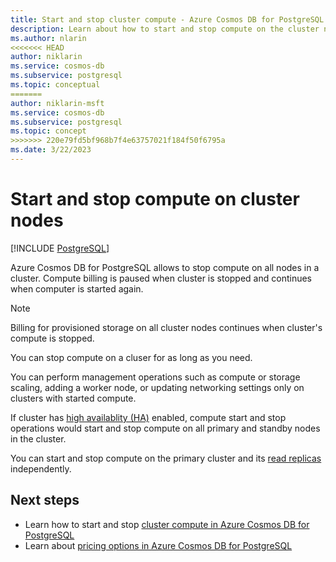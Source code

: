 ```yaml
---
title: Start and stop cluster compute - Azure Cosmos DB for PostgreSQL
description: Learn about how to start and stop compute on the cluster nodes
ms.author: nlarin
<<<<<<< HEAD
author: niklarin
ms.service: cosmos-db
ms.subservice: postgresql
ms.topic: conceptual
=======
author: niklarin-msft
ms.service: cosmos-db
ms.subservice: postgresql
ms.topic: concept
>>>>>>> 220e79fd5bf968b7f4e63757021f184f50f6795a
ms.date: 3/22/2023
---
```

# Start and stop compute on cluster nodes

[!INCLUDE [PostgreSQL](../includes/appliesto-postgresql.md)]

Azure Cosmos DB for PostgreSQL allows to stop compute on all nodes in a cluster. Compute billing is paused when cluster is stopped and continues when computer is started again.

> [!NOTE]
> Billing for provisioned storage on all cluster nodes continues when cluster's compute is stopped.

You can stop compute on a cluser for as long as you need.

You can perform management operations such as compute or storage scaling, adding a worker node, or updating networking settings only on clusters with started compute. 

If cluster has [high availablity (HA)](./concepts-high-availability.md) enabled, compute start and stop operations would start and stop compute on all primary and standby nodes in the cluster.

You can start and stop compute on the primary cluster and its [read replicas](./concepts-read-replicas.md) independently.

## Next steps

- Learn how to start and stop [cluster compute in Azure Cosmos DB for PostgreSQL](./how-to-start-stop-cluster.md)
- Learn about [pricing options in Azure Cosmos DB for PostgreSQL](./resources-pricing.md) 

